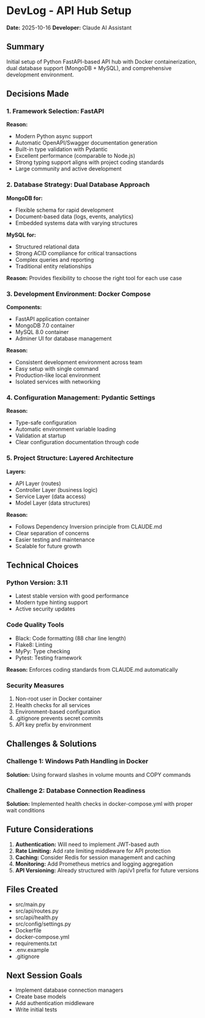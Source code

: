 # DevLog - API Hub Setup
**Date:** 2025-10-16
**Developer:** Claude AI Assistant

## Summary
Initial setup of Python FastAPI-based API hub with Docker containerization, dual database support (MongoDB + MySQL), and comprehensive development environment.

## Decisions Made

### 1. Framework Selection: FastAPI
**Reason:**
- Modern Python async support
- Automatic OpenAPI/Swagger documentation generation
- Built-in type validation with Pydantic
- Excellent performance (comparable to Node.js)
- Strong typing support aligns with project coding standards
- Large community and active development

### 2. Database Strategy: Dual Database Approach
**MongoDB for:**
- Flexible schema for rapid development
- Document-based data (logs, events, analytics)
- Embedded systems data with varying structures

**MySQL for:**
- Structured relational data
- Strong ACID compliance for critical transactions
- Complex queries and reporting
- Traditional entity relationships

**Reason:** Provides flexibility to choose the right tool for each use case

### 3. Development Environment: Docker Compose
**Components:**
- FastAPI application container
- MongoDB 7.0 container
- MySQL 8.0 container
- Adminer UI for database management

**Reason:**
- Consistent development environment across team
- Easy setup with single command
- Production-like local environment
- Isolated services with networking

### 4. Configuration Management: Pydantic Settings
**Reason:**
- Type-safe configuration
- Automatic environment variable loading
- Validation at startup
- Clear configuration documentation through code

### 5. Project Structure: Layered Architecture
**Layers:**
- API Layer (routes)
- Controller Layer (business logic)
- Service Layer (data access)
- Model Layer (data structures)

**Reason:**
- Follows Dependency Inversion principle from CLAUDE.md
- Clear separation of concerns
- Easier testing and maintenance
- Scalable for future growth

## Technical Choices

### Python Version: 3.11
- Latest stable version with good performance
- Modern type hinting support
- Active security updates

### Code Quality Tools
- Black: Code formatting (88 char line length)
- Flake8: Linting
- MyPy: Type checking
- Pytest: Testing framework

**Reason:** Enforces coding standards from CLAUDE.md automatically

### Security Measures
1. Non-root user in Docker container
2. Health checks for all services
3. Environment-based configuration
4. .gitignore prevents secret commits
5. API key prefix by environment

## Challenges & Solutions

### Challenge 1: Windows Path Handling in Docker
**Solution:** Using forward slashes in volume mounts and COPY commands

### Challenge 2: Database Connection Readiness
**Solution:** Implemented health checks in docker-compose.yml with proper wait conditions

## Future Considerations

1. **Authentication:** Will need to implement JWT-based auth
2. **Rate Limiting:** Add rate limiting middleware for API protection
3. **Caching:** Consider Redis for session management and caching
4. **Monitoring:** Add Prometheus metrics and logging aggregation
5. **API Versioning:** Already structured with /api/v1 prefix for future versions

## Files Created
- src/main.py
- src/api/routes.py
- src/api/health.py
- src/config/settings.py
- Dockerfile
- docker-compose.yml
- requirements.txt
- .env.example
- .gitignore

## Next Session Goals
- Implement database connection managers
- Create base models
- Add authentication middleware
- Write initial tests
